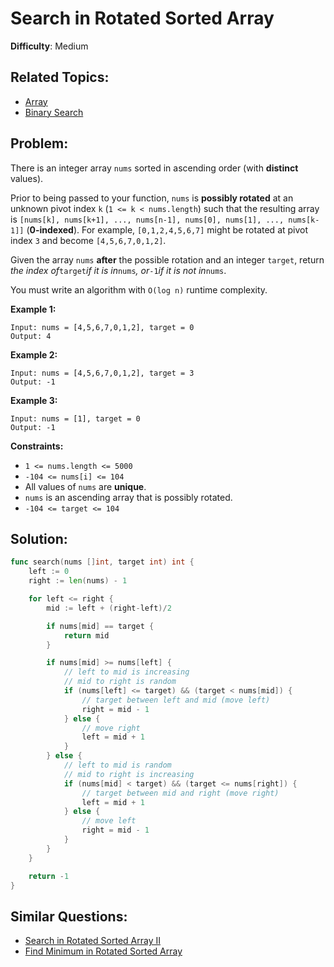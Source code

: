 # Search in Rotated Sorted Array

**Difficulty**: Medium

## Related Topics:

- [Array](https://leetcode.com/tag/array/)
- [Binary Search](https://leetcode.com/tag/binary-search/)

## Problem:

There is an integer array `nums` sorted in ascending order (with **distinct** values).

Prior to being passed to your function, `nums` is **possibly rotated** at an unknown pivot index `k` (`1 <= k < nums.length`) such that the resulting array is `[nums[k], nums[k+1], ..., nums[n-1], nums[0], nums[1], ..., nums[k-1]]` (**0-indexed**). For example, `[0,1,2,4,5,6,7]` might be rotated at pivot index `3` and become `[4,5,6,7,0,1,2]`.

Given the array `nums` **after** the possible rotation and an integer `target`, return *the index of*`target`*if it is in*`nums`*, or*`-1`*if it is not in*`nums`.

You must write an algorithm with `O(log n)` runtime complexity.

**Example 1:**

```
Input: nums = [4,5,6,7,0,1,2], target = 0
Output: 4
```

**Example 2:**

```
Input: nums = [4,5,6,7,0,1,2], target = 3
Output: -1
```

**Example 3:**

```
Input: nums = [1], target = 0
Output: -1
```

**Constraints:**

- `1 <= nums.length <= 5000`
- `-104 <= nums[i] <= 104`
- All values of `nums` are **unique**.
- `nums` is an ascending array that is possibly rotated.
- `-104 <= target <= 104`

## Solution:

```go
func search(nums []int, target int) int {
	left := 0
	right := len(nums) - 1

	for left <= right {
		mid := left + (right-left)/2

		if nums[mid] == target {
			return mid
		}

		if nums[mid] >= nums[left] {
			// left to mid is increasing
			// mid to right is random
			if (nums[left] <= target) && (target < nums[mid]) {
				// target between left and mid (move left)
				right = mid - 1
			} else {
				// move right
				left = mid + 1
			}
		} else {
			// left to mid is random
			// mid to right is increasing
			if (nums[mid] < target) && (target <= nums[right]) {
				// target between mid and right (move right)
				left = mid + 1
			} else {
				// move left
				right = mid - 1
			}
		}
	}

	return -1
}
```

## Similar Questions:

- [Search in Rotated Sorted Array II](https://github.com/ju-popov/leetcode.com/tree/main/problems/search-in-rotated-sorted-array-ii/)
- [Find Minimum in Rotated Sorted Array](https://github.com/ju-popov/leetcode.com/tree/main/problems/find-minimum-in-rotated-sorted-array/)

